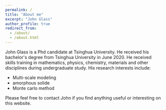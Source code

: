 ```yaml
---
permalink: /
title: "About me"
excerpt: "John Glass"
author_profile: true
redirect_from: 
  - /about/
  - /about.html
---
```


John Glass is a Phd candidate at Tsinghua University. He received his bachelor's degree from Tsinghua University in June 2020.
He received skills training in mathematics, physics, chemistry, materials and other disciplines during undergraduate study.
His research interests include:
* Multi-scale modeling  
* amorphous solide
* Monte carlo method

Please feel free to contact John if you find anything useful or interesting on this website.
